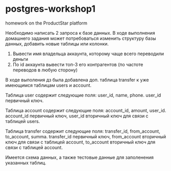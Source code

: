 # postgres-workshop1
homework on the ProductStar platform

Необходимо написать 2 запроса к базе данных. В ходе выполнения домашнего задания может потребоваться изменить структуру базы данных, добавить новые таблицы или колонки.

1. Вывести имя владельца аккаунта, которому чаще всего переводили деньги
2. По id аккаунта вывести топ-3 его контрагентов (по частоте переводов в любую сторону)

В ходе выполения дз была добавлена доп. таблица transfer к уже имеющимся таблицам users и account.

Таблица user содержит следующие поля: user_id, name, phone. 
user_id первичный ключ.

Таблица account содержит следующие поля: account_id, amount, user_id. 
account_id первичный ключ, user_id вторичный ключ для связи с таблицей users.

Таблица transfer содержит следующие поля: transfer_id, from_account, to_account, summa.
transfer_id первичный ключ, from_account вторичный ключ для связи с таблицей account, to_account вторичный ключ для связи с таблицей account.

Имеется схема данных, а также тестовые данные для заполенения указанных таблиц.
